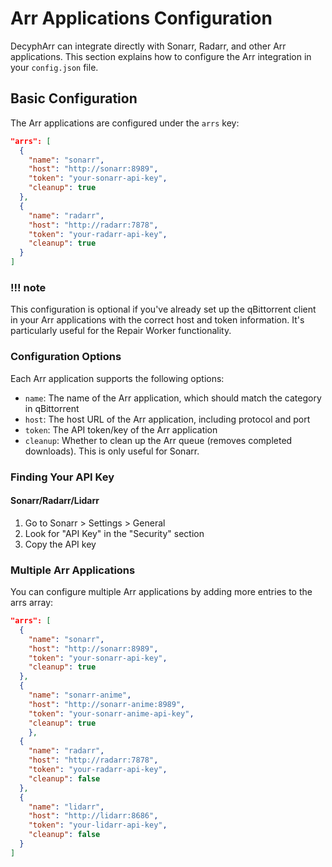# Arr Applications Configuration

DecyphArr can integrate directly with Sonarr, Radarr, and other Arr applications. This section explains how to configure the Arr integration in your `config.json` file.

## Basic Configuration

The Arr applications are configured under the `arrs` key:

```json
"arrs": [
  {
    "name": "sonarr",
    "host": "http://sonarr:8989",
    "token": "your-sonarr-api-key",
    "cleanup": true
  },
  {
    "name": "radarr",
    "host": "http://radarr:7878",
    "token": "your-radarr-api-key",
    "cleanup": true
  }
]
```

### !!! note
This configuration is optional if you've already set up the qBittorrent client in your Arr applications with the correct host and token information. It's particularly useful for the Repair Worker functionality.


### Configuration Options
Each Arr application supports the following options:

- `name`: The name of the Arr application, which should match the category in qBittorrent
- `host`: The host URL of the Arr application, including protocol and port
- `token`: The API token/key of the Arr application
- `cleanup`: Whether to clean up the Arr queue (removes completed downloads). This is only useful for Sonarr.

### Finding Your API Key
#### Sonarr/Radarr/Lidarr

1. Go to Sonarr > Settings > General
2. Look for "API Key" in the "Security" section
3. Copy the API key

### Multiple Arr Applications
You can configure multiple Arr applications by adding more entries to the arrs array:

```json
"arrs": [
  {
    "name": "sonarr",
    "host": "http://sonarr:8989",
    "token": "your-sonarr-api-key",
    "cleanup": true
  },
  {
    "name": "sonarr-anime",
    "host": "http://sonarr-anime:8989",
    "token": "your-sonarr-anime-api-key",
    "cleanup": true
    },
  {
    "name": "radarr",
    "host": "http://radarr:7878",
    "token": "your-radarr-api-key",
    "cleanup": false
  },
  {
    "name": "lidarr",
    "host": "http://lidarr:8686",
    "token": "your-lidarr-api-key",
    "cleanup": false
  }
]
```